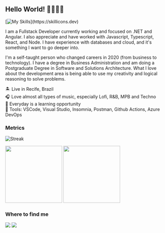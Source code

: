 
## Hello World! 👋🏻👋🏻

[![My Skills](https://skillicons.dev/icons?i=js,ts,html,css,angular,react,azure,cs,dotnet,nodejs,git,github,)](https://skillicons.dev)

I am a Fullstack Developer currently working and focused on .NET and Angular. I also appreciate and have worked with Javascript, Typescript, React, and Node. I have experience with databases and cloud, and it's something I want to go deeper into.

I'm a self-taught person who changed careers in 2020 (from business to technology). I have a degree in Business Administration and am doing a Postgraduate Degree in Software and Solutions Architecture. What I love about the development area is being able to use my creativity and logical reasoning to solve problems.

🏝️ Live in Recife, Brazil <br>
🎧 Love almost all types of music, especially Lofi, R&B, MPB and Techno <br>
🌱 Everyday is a learning opportunity <br>
🔧 Tools: VSCode, Visual Studio, Insomnia, Postman, Github Actions, Azure DevOps

### Metrics

![Streak](https://github-readme-streak-stats.herokuapp.com/?user=rebeccamanzi&theme=tokyonight&hide_border=true)

 <div>
  <img height="180em" src="https://github-readme-stats.vercel.app/api?username=rebeccamanzi&show_icons=true&theme=tokyonight&hide_border=true&include_all_commits=true&count_private=true"/>
  <img height="180em" src="https://github-readme-stats.vercel.app/api/top-langs/?username=rebeccamanzi&layout=compact&langs_count=16&theme=tokyonight&hide_border=true"/>
<div>

### Where to find me
<div> 
  <a href = "mailto:rebeccamanzi@gmail.com"><img src="https://img.shields.io/badge/-Gmail-%23333?style=for-the-badge&logo=gmail&logoColor=white" target="_blank"></a>
  <a href="https://www.linkedin.com/in/rebeccamanzi/" target="_blank"><img src="https://img.shields.io/badge/-LinkedIn-%230077B5?style=for-the-badge&logo=linkedin&logoColor=white" target="_blank"></a> 
</div>
